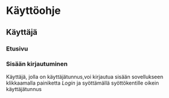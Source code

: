 # Käyttöohje

## Käyttäjä

### Etusivu

### Sisään kirjautuminen
Käyttäjä, jolla on käyttäjätunnus,voi kirjautua sisään sovellukseen klikkaamalla painiketta _Login_ ja syöttämällä syöttökentille oikein käyttäjätunnus 
